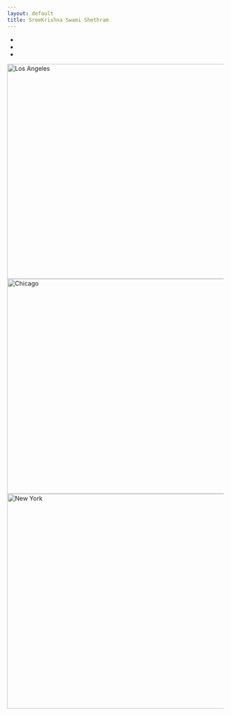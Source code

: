 ```yaml
---
layout: default
title: SreeKrishna Swami Shethram
---
```

<div id="demo" class="carousel slide" data-ride="carousel">

  <!-- Indicators -->
  <ul class="carousel-indicators">
    <li data-target="#demo" data-slide-to="0" class="active"></li>
    <li data-target="#demo" data-slide-to="1"></li>
    <li data-target="#demo" data-slide-to="2"></li>
  </ul>

  <!-- The slideshow -->
  <div class="carousel-inner">
    <div class="carousel-item active">
      <img src="assets/img/img1.jpg" alt="Los Angeles" width="1100" height="500">
    </div>
    <div class="carousel-item">
      <img src="assets/img/img2.jpg" alt="Chicago" width="1100" height="500">
    </div>
    <div class="carousel-item">
      <img src="assets/img/img3.jpg" alt="New York" width="1100" height="500">
    </div>
  </div>

  <!-- Left and right controls -->
  <a class="carousel-control-prev" href="#demo" data-slide="prev">
    <span class="carousel-control-prev-icon"></span>
  </a>
  <a class="carousel-control-next" href="#demo" data-slide="next">
    <span class="carousel-control-next-icon"></span>
  </a>
</div>
